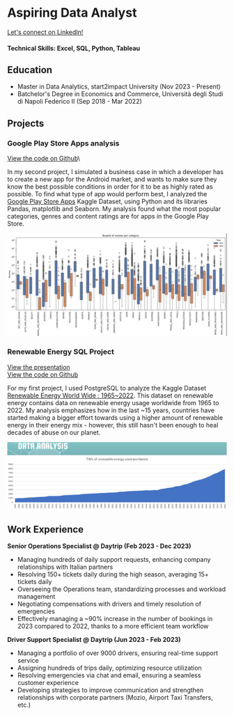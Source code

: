 # Aspiring Data Analyst

[Let's connect on LinkedIn!](https://www.linkedin.com/in/dario-giordano/)

#### Technical Skills: Excel, SQL, Python, Tableau

## Education
- Master in Data Analytics, start2impact University (Nov 2023 - Present)
- Batchelor's Degree in Economics and Commerce, Università degli Studi di Napoli Federico II (Sep 2018 - Mar 2022)

## Projects
### Google Play Store Apps analysis
[View the code on Github](https://github.com/dgiord/dgiord.github.io/blob/72a315dad115891732550730ab24b6ee41b0f098/projects/Python_playstore/DarioGiordanoPython.ipynb)\

In my second project, I simulated a business case in which a developer has to create a new app for the Android market, and wants to make sure they know the best possible conditions in order for it to be as highly rated as possible. To find what type of app would perform best, I analyzed the [Google Play Store Apps](https://www.kaggle.com/datasets/lava18/google-play-store-apps) Kaggle Dataset, using Python and its libraries Pandas, matplotlib and Seaborn. My analysis found what the most popular categories, genres and content ratings are for apps in the Google Play Store.

![PlayStoreApps](/projects/Python_playstore/apps_preview.png)

### Renewable Energy SQL Project
[View the presentation](https://github.com/dgiord/dgiord.github.io/blob/72a315dad115891732550730ab24b6ee41b0f098/projects/SQL_RenewableEnergy/SQL_Project.pdf)\
[View the code on Github](https://github.com/dgiord/dgiord.github.io/blob/72a315dad115891732550730ab24b6ee41b0f098/projects/SQL_RenewableEnergy/sql_renewableenergy.sql)

For my first project, I used PostgreSQL to analyze the Kaggle Dataset [Renewable Energy World Wide : 1965~2022](https://www.kaggle.com/datasets/belayethossainds/renewable-energy-world-wide-19652022). This dataset on renewable energy contains data on renewable energy usage worldwide from 1965 to 2022. My analysis emphasizes how in the last ~15 years, countries have started making a bigger effort towards using a higher amount of renewable energy in their energy mix - however, this still hasn't been enough to heal decades of abuse on our planet.

![RenewableEnergy](/projects/SQL_RenewableEnergy/renewable_preview.png)


## Work Experience
**Senior Operations Specialist @ Daytrip (Feb 2023 - Dec 2023)**
- Managing hundreds of daily support requests, enhancing company relationships with Italian partners
- Resolving 150+ tickets daily during the high season, averaging 15+ tickets daily
- Overseeing the Operations team, standardizing processes and workload management
- Negotiating compensations with drivers and timely resolution of emergencies
- Effectively managing a ~90% increase in the number of bookings in 2023 compared to 2022, thanks to a more efficient team workflow

**Driver Support Specialist @ Daytrip (Jun 2023 - Feb 2023)**
- Managing a portfolio of over 9000 drivers, ensuring real-time support service
- Assigning hundreds of trips daily, optimizing resource utilization
- Resolving emergencies via chat and email, ensuring a seamless customer experience
- Developing strategies to improve communication and strengthen relationships with corporate partners (Mozio, Airport Taxi Transfers, etc.)
